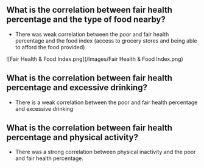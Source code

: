 ## What is the correlation between fair health percentage and the type of food nearby?
  - There was weak correlation between the poor and fair health percentage and the food index (access to grocery stores and being able to afford the food provided)
  
 ![Fair Health & Food Index.png](/Images/Fair Health & Food Index.png)
 
  
## What is the correlation between fair health percentage and excessive drinking?
  - There is a weak correlation between the poor and fair health percentage and excessive drinking
  
  
 
## What is the correlation between fair health percentage and physical activity?
  - There was a strong correlation between physical inactivity and the poor and fair health percentage. 

